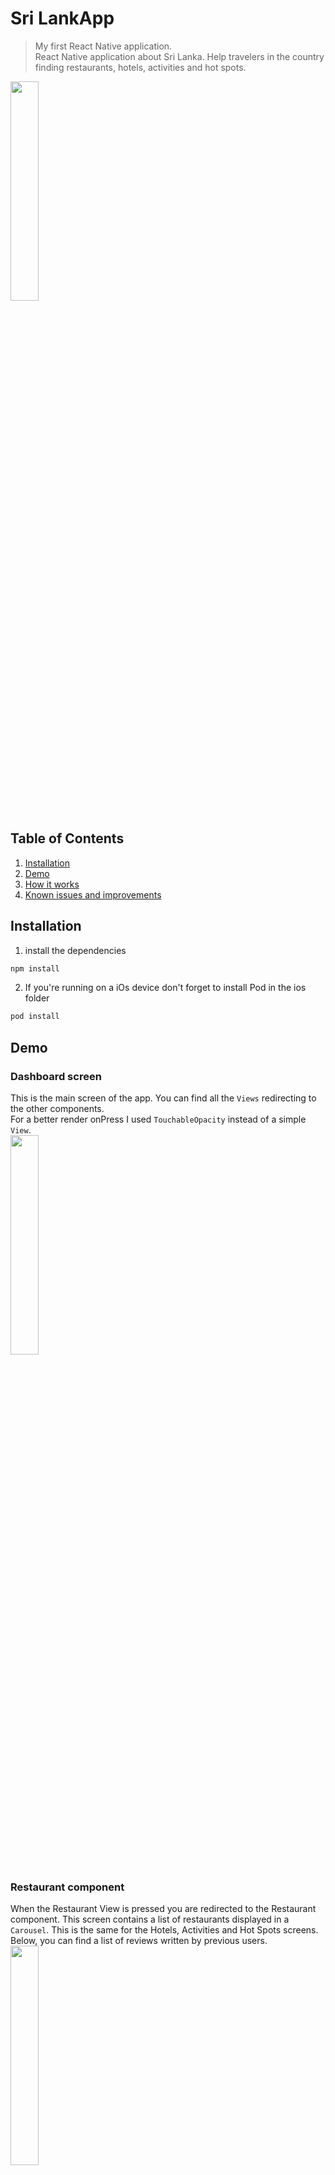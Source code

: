 # Sri LankApp
> My first React Native application.
> <br> React Native application about Sri Lanka. Help travelers in the country finding restaurants, hotels, activities and hot spots.

<img id="screenshot" src="/Components/Images/Screenshot1.png" height="30%" width="30%" >

## Table of Contents

1. [Installation](#installation)
2. [Demo](#demo)
3. [How it works](#how-it-works)
4. [Known issues and improvements ](#known-issues-and-improvements)

## Installation

1. install the dependencies
```sh
npm install
```
2. If you're running on a iOs device don't forget to install Pod in the ios folder
```sh
pod install
```
## Demo
### Dashboard screen
This is the main screen of the app. You can find all the `Views` redirecting to the other components.
<br> For a better render onPress I used `TouchableOpacity` instead of a simple `View`.
<br>
<img src="/Components/Images/dashboard_demo.gif" height="30%" width="30%">

### Restaurant component
When the Restaurant View is pressed you are redirected to the Restaurant component. This screen contains a list of restaurants displayed in a `Carousel`. This is the same for the Hotels, Activities and Hot Spots screens.
<br> Below, you can find a list of reviews written by previous users.
<br>
<img src="/Components/Images/carousel_demo.gif" height="30%" width="30%">

### Add a review
You can add a review by touching the + button in the `Carousel`. A `Modal` will appear and you are able to fill the filed and press the Submit button. The `Modal` disappears with a nice animation and your new review is added to the list.
<br>
<img src="/Components/Images/empty_submit_demo.gif" height="30%" width="30%">  <img src="/Components/Images/add_review_demo.gif" height="30%" width="30%">

## How it works
### react-navigation
I'm using `react-navigation` to navigate between screens and pass some state in props.
```javascript
render(){
        const { navigate } = this.props.navigation; // set the navigate prop
        return (
        // [...]
        <TouchableOpacity 
        activeOpacity={0.7} 
        style={ds.box1} 
        onPress={() => navigate('Restaurant', {name:this.state.name, list:ListResto, page:"Restaurants"})}>
        )
}
 ```
 ### react-native-snap-carousel
 For a nice render I opted for [`react-native-snap-carousel`](https://github.com/archriss/react-native-snap-carousel) and its `ParallaxImage`component.
 <br><br> GIF
 ```javascript
 import Carousel, {ParallaxImage, Pagination} from 'react-native-snap-carousel'
 
 _renderItem ({item, index}, parallaxProps) {
        // How the slide is displayed within the carousel
        const {title, image, address, info, rate} = item;
        return (
            <View style={rs.item}>
                {/**An image with parralax effect */}
                <ParallaxImage 
                  containerStyle={rs.containerImage}
                  style={rs.Image}
                  source={item.image}
                  parallaxFactor={0.4}
                  {...parallaxProps}
                  />
                <View>
                    {/* display the restaurant information within the carousel */}
                </View>
            </View>
       )
}
render(){
        return (
        // [...]
              <Carousel
                style={rs.carousel}
                hasParallaxImages={true}
                data={this.state.entries}
                renderItem={this._renderItem}
                itemWidth={0.9*width}
                sliderWidth={width}
                onSnapToItem={(index) => this.setState({ activeSlide: index }) }
                ref={(c) => {this.numberCarousel = c;}}
                />
       )
}
 ```
### mongodb-stitch-react-native-sdk
The backend is managed using [`mongodb-stitch-react-native-sdk`](https://www.npmjs.com/package/mongodb-stitch-react-native-sdk). This allows the user to add and delete reviews by querying the database.
 <br><br> GIF
```javascript
 import {Stitch, RemoteMongoClient} from 'mongodb-stitch-react-native-sdk'
 
//this function is used when we want to refresh the listView when a review were added or deleted
 _onRefresh(){
        const stitchAppClient = Stitch.defaultAppClient; //set the appclient
        const mongoClient = stitchAppClient.getServiceClient(RemoteMongoClient.factory, "mongodb-atlas"); //get the client from the factory
        const db = mongoClient.db("Reviews"); // set the database we will use
        const reviews = db.collection(this.state.page); // set the collection we will use

        reviews.find({},{sort: {fullDate: -1}}) //we use find with no parameters to get all the reviews sorted by date
        .asArray() // we want an array
        .then(reviews => {
            this.setState({
                data: reviews //then we set the state 
            })
        })
        .catch(e => console.log(e))
}
    
// this function is used to initialize the client 
_loadClient(){
        if(!Stitch.hasAppClient('sri-lankapp-myid')){ //if the client is not set yet, we do it
            Stitch.initializeDefaultAppClient('sri-lankapp-myid').then(client => {
                //we initialize the client with the id given by Mongodb Stitch
                this.setState({ client }); //we set the state 

                if(client.auth.isLoggedIn) {
                  this.setState({ currentUserId: client.auth.user.id }) // and the id
                }
            });
        } else {
            this.setState({client: Stitch.defaultAppClient})
        }
        this._onRefresh(); // and we refresh the list to display it the first time
}
 ```
## Known issues and improvements 
### Sign in / sign up screen
There is no sign in/up screen so far. The user is logged as 'User' and he is not able to change account.
### Temples/Forest/Beaches/Rivers
I didn't use all the View I setted. In the Dashboard component there is some empty views, redirecting to any screen.

